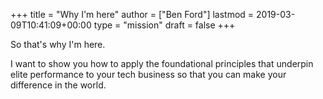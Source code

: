 +++
title = "Why I'm here"
author = ["Ben Ford"]
lastmod = 2019-03-09T10:41:09+00:00
type = "mission"
draft = false
+++

So that's why I'm here.

I want to show you how to apply the foundational principles that underpin elite
performance to your tech business so that you can make your difference in the world.
